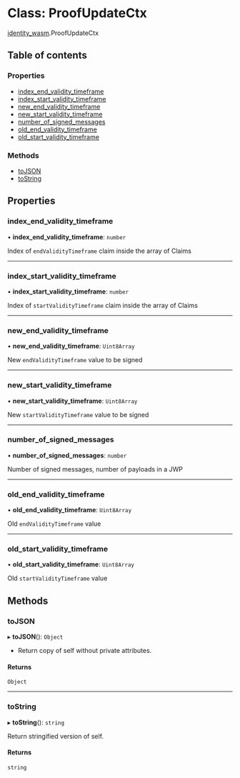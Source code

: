 # Class: ProofUpdateCtx

[identity\_wasm](../modules/identity_wasm.md).ProofUpdateCtx

## Table of contents

### Properties

- [index\_end\_validity\_timeframe](identity_wasm.ProofUpdateCtx.md#index_end_validity_timeframe)
- [index\_start\_validity\_timeframe](identity_wasm.ProofUpdateCtx.md#index_start_validity_timeframe)
- [new\_end\_validity\_timeframe](identity_wasm.ProofUpdateCtx.md#new_end_validity_timeframe)
- [new\_start\_validity\_timeframe](identity_wasm.ProofUpdateCtx.md#new_start_validity_timeframe)
- [number\_of\_signed\_messages](identity_wasm.ProofUpdateCtx.md#number_of_signed_messages)
- [old\_end\_validity\_timeframe](identity_wasm.ProofUpdateCtx.md#old_end_validity_timeframe)
- [old\_start\_validity\_timeframe](identity_wasm.ProofUpdateCtx.md#old_start_validity_timeframe)

### Methods

- [toJSON](identity_wasm.ProofUpdateCtx.md#tojson)
- [toString](identity_wasm.ProofUpdateCtx.md#tostring)

## Properties

### index\_end\_validity\_timeframe

• **index\_end\_validity\_timeframe**: `number`

Index of `endValidityTimeframe` claim inside the array of Claims

___

### index\_start\_validity\_timeframe

• **index\_start\_validity\_timeframe**: `number`

Index of `startValidityTimeframe` claim inside the array of Claims

___

### new\_end\_validity\_timeframe

• **new\_end\_validity\_timeframe**: `Uint8Array`

New `endValidityTimeframe` value to be signed

___

### new\_start\_validity\_timeframe

• **new\_start\_validity\_timeframe**: `Uint8Array`

New `startValidityTimeframe` value to be signed

___

### number\_of\_signed\_messages

• **number\_of\_signed\_messages**: `number`

Number of signed messages, number of payloads in a JWP

___

### old\_end\_validity\_timeframe

• **old\_end\_validity\_timeframe**: `Uint8Array`

Old `endValidityTimeframe` value

___

### old\_start\_validity\_timeframe

• **old\_start\_validity\_timeframe**: `Uint8Array`

Old `startValidityTimeframe` value

## Methods

### toJSON

▸ **toJSON**(): `Object`

* Return copy of self without private attributes.

#### Returns

`Object`

___

### toString

▸ **toString**(): `string`

Return stringified version of self.

#### Returns

`string`
